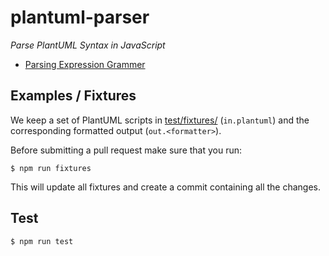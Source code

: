 # plantuml-parser
_Parse PlantUML Syntax in JavaScript_

* [Parsing Expression Grammer](src/plantuml.pegjs)

## Examples / Fixtures

We keep a set of PlantUML scripts in [test/fixtures/](test/fixtures) (`in.plantuml`) and the corresponding formatted output (`out.<formatter>`).

Before submitting a pull request make sure that you run:
```
$ npm run fixtures
```
This will update all fixtures and create a commit containing all the changes.

## Test

```
$ npm run test
```
